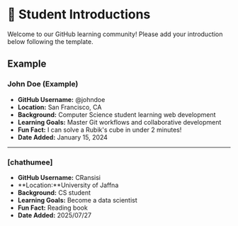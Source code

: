 # 👋 Student Introductions

Welcome to our GitHub learning community! Please add your introduction below following the template.

## Example

### John Doe (Example)
- **GitHub Username:** @johndoe
- **Location:** San Francisco, CA
- **Background:** Computer Science student learning web development
- **Learning Goals:** Master Git workflows and collaborative development
- **Fun Fact:** I can solve a Rubik's cube in under 2 minutes!
- **Date Added:** January 15, 2024

---

<!-- Add your introduction below this line -->

### [chathumee]
- **GitHub Username:** CRansisi
- **Location:**University of Jaffna 
- **Background:** CS student
- **Learning Goals:** Become a data scientist
- **Fun Fact:** Reading book
- **Date Added:** 2025/07/27


